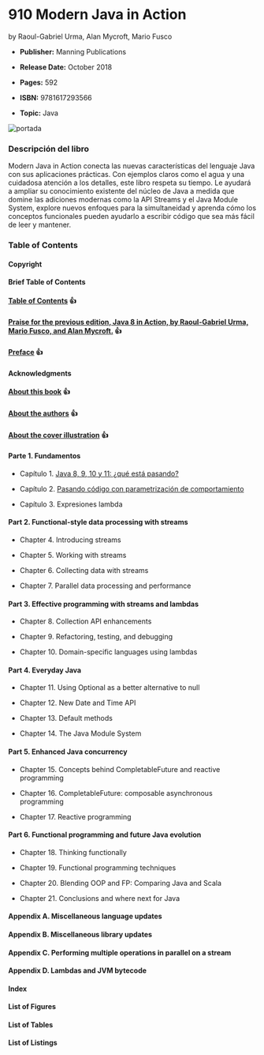 # 910 Modern Java in Action

by Raoul-Gabriel Urma, Alan Mycroft, Mario Fusco

* **Publisher:** Manning Publications

* **Release Date:** October 2018

* **Pages:** 592 

* **ISBN:** 9781617293566

* **Topic:** Java

![portada](https://github.com/adolfodelarosades/Java/blob/master/temarios/910_Modern_Java_in_Action/images/910-portada.png)

### Descripción del libro

Modern Java in Action conecta las nuevas características del lenguaje Java con sus aplicaciones prácticas. Con ejemplos claros como el agua y una cuidadosa atención a los detalles, este libro respeta su tiempo. Le ayudará a ampliar su conocimiento existente del núcleo de Java a medida que domine las adiciones modernas como la API Streams y el Java Module System, explore nuevos enfoques para la simultaneidad y aprenda cómo los conceptos funcionales pueden ayudarlo a escribir código que sea más fácil de leer y mantener.


### Table of Contents

#### Copyright

#### Brief Table of Contents

#### [Table of Contents](https://github.com/adolfodelarosades/Java/blob/master/temarios/910_Modern_Java_in_Action/000_TableOfContents.md) 👍

#### [Praise for the previous edition, Java 8 in Action, by Raoul-Gabriel Urma, Mario Fusco, and Alan Mycroft.](https://github.com/adolfodelarosades/Java/blob/master/temarios/910_Modern_Java_in_Action/000_Praise.md) 👍

#### [Preface](https://github.com/adolfodelarosades/Java/blob/master/temarios/910_Modern_Java_in_Action/000_Preface.md) 👍

#### Acknowledgments

#### [About this book](https://github.com/adolfodelarosades/Java/blob/master/temarios/910_Modern_Java_in_Action/000_About-this-book.md) 👍

#### [About the authors](https://github.com/adolfodelarosades/Java/blob/master/temarios/910_Modern_Java_in_Action/000_About-the-authors.md) 👍

#### [About the cover illustration](https://github.com/adolfodelarosades/Java/blob/master/temarios/910_Modern_Java_in_Action/000_illustration.md) 👍

#### Parte 1. Fundamentos

* Capítulo 1. [Java 8, 9, 10 y 11: ¿qué está pasando?](910_Modern_Java_in_Action/01_Java_8_9_10_y_11.md)

* Capítulo 2. [Pasando código con parametrización de comportamiento](910_Modern_Java_in_Action/02_Pasando_codigo.md)

* Capítulo 3. Expresiones lambda

#### Part 2. Functional-style data processing with streams

* Chapter 4. Introducing streams

* Chapter 5. Working with streams

* Chapter 6. Collecting data with streams

* Chapter 7. Parallel data processing and performance

#### Part 3. Effective programming with streams and lambdas

* Chapter 8. Collection API enhancements

* Chapter 9. Refactoring, testing, and debugging

* Chapter 10. Domain-specific languages using lambdas

#### Part 4. Everyday Java

* Chapter 11. Using Optional as a better alternative to null

* Chapter 12. New Date and Time API

* Chapter 13. Default methods

* Chapter 14. The Java Module System

#### Part 5. Enhanced Java concurrency

* Chapter 15. Concepts behind CompletableFuture and reactive programming

* Chapter 16. CompletableFuture: composable asynchronous programming

* Chapter 17. Reactive programming

#### Part 6. Functional programming and future Java evolution

* Chapter 18. Thinking functionally

* Chapter 19. Functional programming techniques

* Chapter 20. Blending OOP and FP: Comparing Java and Scala

* Chapter 21. Conclusions and where next for Java

#### Appendix A. Miscellaneous language updates

#### Appendix B. Miscellaneous library updates

#### Appendix C. Performing multiple operations in parallel on a stream

#### Appendix D. Lambdas and JVM bytecode

#### Index

#### List of Figures

#### List of Tables

#### List of Listings
